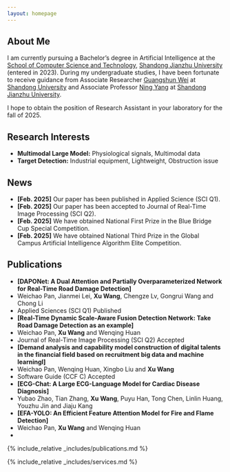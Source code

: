 ```yaml
---
layout: homepage
---
```


## About Me

I am currently pursuing a Bachelor’s degree in Artificial Intelligence at the [School of Computer Science and Technology](https://www.sdjzu.edu.cn/jsjkx/index.htm), [Shandong Jianzhu University](https://www.sdjzu.edu.cn/) (entered in 2023). During my undergraduate studies, I have been fortunate to receive guidance from Associate Researcher [Guangshun Wei](https://faculty.sdu.edu.cn/weiguangshun/zh_CN/index.htm) at [Shandong University](https://www.sdu.edu.cn/index.htm) and Associate Professor [Ning Yang](https://www.sdjzu.edu.cn/jsjkx/xygk/szll2.htm) at [Shandong Jianzhu University](https://www.sdjzu.edu.cn/). 

I hope to obtain the position of Research Assistant in your laboratory for the fall of 2025.

## Research Interests

- **Multimodal Large Model:** Physiological signals, Multimodal data
- **Target Detection:** Industrial equipment, Lightweight, Obstruction issue

## News

- **[Feb. 2025]** Our paper has been published in Applied Science (SCI Q1).
- **[Feb. 2025]** Our paper has been accepted to Journal of Real-Time Image Processing (SCI Q2).
- **[Feb. 2025]** We have obtained National First Prize in the Blue Bridge Cup Special Competition.
- **[Feb. 2025]** We have obtained National Third Prize in the Global Campus Artificial Intelligence Algorithm Elite Competition.

## Publications

- **[DAPONet: A Dual Attention and Partially Overparameterized Network for Real-Time Road Damage Detection]**
- Weichao Pan, Jianmei Lei, **Xu Wang**, Chengze Lv, Gongrui Wang and Chong Li
- Applied Sciences (SCI Q1)  Published
- **[Real-Time Dynamic Scale-Aware Fusion Detection Network: Take Road Damage Detection as an example]**
- Weichao Pan, **Xu Wang** and Wenqing Huan
- Journal of Real-Time Image Processing (SCI Q2)  Accepted
- **[Demand analysis and capability model construction of digital talents in the financial field based on recruitment big data and machine learningl]**
- Weichao Pan, Wenqing Huan, Xingbo Liu and **Xu Wang**
- Software Guide (CCF C)  Accepted
- **[ECG-Chat: A Large ECG-Language Model for Cardiac Disease Diagnosis]**
- Yubao Zhao, Tian Zhang, **Xu Wang**, Puyu Han, Tong Chen, Linlin Huang, Youzhu Jin and Jiaju Kang
- **[EFA-YOLO: An Efficient Feature Attention Model for Fire and Flame Detection]**
- Weichao Pan, **Xu Wang** and Wenqing Huan
- 
{% include_relative _includes/publications.md %}

{% include_relative _includes/services.md %}
